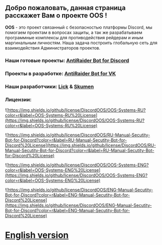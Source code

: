 ## Добро пожаловать, данная страница расcкажет Вам о проекте OOS !
 **OOS** - это проект связанный с безопасностью платформы Discord, мы помогаем проектам в вопросах защиты, а так же разрабатываем программные комплексы для противодействия рейдерам и иным маргинальным личностям. Наша задача построить глобальную сеть для взаимодействия Администраторов проектов.

### Наши готовые проекты: [AntiRaider Bot for Discord](https://discordoos.github.io/RU-Manual-Secutity-Bot-for-Discord/)

### Проекты в разработке: [AntiRaider Bot for VK]()

### Наши разработчики: [Lick]() & [Skumen]()  

### Лицензии:
![https://img.shields.io/github/license/DiscordOOS/OOS-Systems-RU?color=r&label=OOS-Systems-RU%20License](https://img.shields.io/github/license/DiscordOOS/OOS-Systems-RU?color=r&label=OOS-Systems-RU%20License)

![https://img.shields.io/github/license/DiscordOOS/RU-Manual-Secutity-Bot-for-Discord?color=r&label=RU-Manual-Secutity-Bot-for-Discord%20License](https://img.shields.io/github/license/DiscordOOS/RU-Manual-Secutity-Bot-for-Discord?color=r&label=RU-Manual-Secutity-Bot-for-Discord%20License)

![https://img.shields.io/github/license/DiscordOOS/OOS-Systems-ENG?color=r&label=OOS-Systems-ENG%20License](https://img.shields.io/github/license/DiscordOOS/OOS-Systems-ENG?color=r&label=OOS-Systems-ENG%20License)

![https://img.shields.io/github/license/DiscordOOS/ENG-Manual-Secutity-Bot-for-Discord?color=r&label=ENG-Manual-Secutity-Bot-for-Discord%20License](https://img.shields.io/github/license/DiscordOOS/ENG-Manual-Secutity-Bot-for-Discord?color=r&label=ENG-Manual-Secutity-Bot-for-Discord%20License) 

# [English version](https://discordoos.github.io/OOS-Systems-ENG/)
